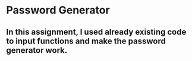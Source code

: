 # Password Generator

## In this assignment, I used already existing code to input functions and make the password generator work.

